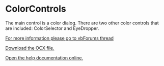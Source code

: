 # ColorControls
The main control is a color dialog. There are two other color controls that are included: ColorSelector and EyeDropper.

[For more information please go to vbForums thread](https://www.vbforums.com/showthread.php?897557-(VB6)-ColorDialog-a-color-dialog-replacement&p=5578901#post5578901)

[Download the OCX file.](https://github.com/EduardoVB/ColorControls/raw/main/control-bin/ClrCtrl1.ocx)

[Open the help documentation online.](https://htmlpreview.github.io/?https://github.com/EduardoVB/ColorControls/blob/main/docs/ColorControls_reference.html)
